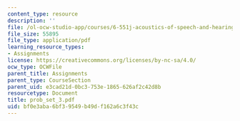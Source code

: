 ```yaml
---
content_type: resource
description: ''
file: /ol-ocw-studio-app/courses/6-551j-acoustics-of-speech-and-hearing-fall-2004/bf0e3aba6bf39549b49df162a6c3f43c_prob_set_3.pdf
file_size: 55895
file_type: application/pdf
learning_resource_types:
- Assignments
license: https://creativecommons.org/licenses/by-nc-sa/4.0/
ocw_type: OCWFile
parent_title: Assignments
parent_type: CourseSection
parent_uid: e3cad21d-0bc3-753e-1865-626af2c42d8b
resourcetype: Document
title: prob_set_3.pdf
uid: bf0e3aba-6bf3-9549-b49d-f162a6c3f43c
---
```

